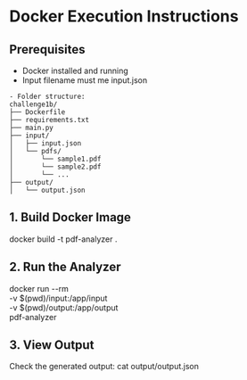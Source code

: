# Docker Execution Instructions

## Prerequisites

- Docker installed and running
- Input filename must me input.json

```
- Folder structure:
challenge1b/
├── Dockerfile
├── requirements.txt
├── main.py
├── input/
│   ├── input.json
│   └── pdfs/
│       └── sample1.pdf
│       └── sample2.pdf
│       └── ...
├── output/
│   └── output.json

```

## 1. Build Docker Image
docker build -t pdf-analyzer .

## 2. Run the Analyzer

docker run --rm \
  -v $(pwd)/input:/app/input \
  -v $(pwd)/output:/app/output \
  pdf-analyzer

## 3. View Output
Check the generated output:
cat output/output.json